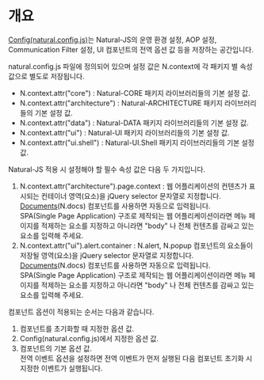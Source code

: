 개요
===

<a href="#html/naturaljs/refr/refr0102.html">Config(natural.config.js)</a>는 Natural-JS의 운영 환경 설정, AOP 설정, Communication Filter 설정, UI 컴포넌트의 전역 옵션 값 등을 저장하는 공간입니다.

natural.config.js 파일에 정의되어 있으며 설정 값은 N.context에 각 패키지 별 속성 값으로 별도로 저장됩니다.
 * N.context.attr("core") : Natural-CORE 패키지 라이브러리들의 기본 설정 값.
 * N.context.attr("architecture") : Natural-ARCHITECTURE 패키지 라이브러리들의 기본 설정 값.
 * N.context.attr("data") : Natural-DATA 패키지 라이브러리들의 기본 설정 값.
 * N.context.attr("ui") : Natural-UI 패키지 라이브러리들의 기본 설정 값.
 * N.context.attr("ui.shell") : Natural-UI.Shell 패키지 라이브러리들의 기본 설정 값.

Natural-JS 적용 시 설정해야 할 필수 속성 값은 다음 두 가지입니다.
 1. N.context.attr("architecture").page.context : 웹 어플리케이션의 컨텐츠가 표시되는 컨테이너 영역(요소)을 jQuery selector 문자열로 지정합니다.
    <div class="alert" style="display: block;"><a href="#html/naturaljs/refr/refr0502.html">Documents</a>(N.docs) 컴포넌트를 사용하면 자동으로 입력됩니다.</div>
    <div class="alert" style="display: block;">SPA(Single Page Application) 구조로 제작되는 웹 어플리케이션이라면 메뉴 페이지를 적제하는 요소를 지정하고 아니라면 "body" 나 전체 컨텐츠를 감싸고 있는 요소를 입력해 주세요.</div>
 2. N.context.attr("ui").alert.container : N.alert, N.popup 컴포넌트의 요소들이 저장될 영역(요소)을 jQuery selector 문자열로 지정합니다.
    <div class="alert" style="display: block;"><a href="#html/naturaljs/refr/refr0502.html">Documents</a>(N.docs) 컴포넌트를 사용하면 자동으로 입력됩니다.</div>
    <div class="alert" style="display: block;">SPA(Single Page Application) 구조로 제작되는 웹 어플리케이션이라면 메뉴 페이지를 적제하는 요소를 지정하고 아니라면 "body" 나 전체 컨텐츠를 감싸고 있는 요소를 입력해 주세요.</div>

컴포넌트 옵션이 적용되는 순서는 다음과 같습니다.

1. 컴포넌트를 초기화할 때 지정한 옵션 값.
2. Config(natural.config.js)에서 지정한 옵션 값.
3. 컴포넌트의 기본 옵션 값.
    <div class="alert" style="display: block;">전역 이벤트 옵션을 설정하면 전역 이벤트가 먼저 실행된 다음 컴포넌트 초기화 시 지정한 이벤트가 실행됩니다.</div>